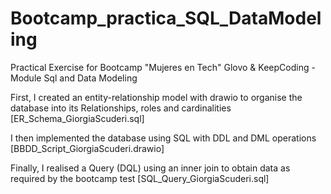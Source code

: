 # Bootcamp_practica_SQL_DataModeling
Practical Exercise for Bootcamp "Mujeres en Tech" Glovo &amp; KeepCoding - Module Sql and Data Modeling

First, I created an entity-relationship model with drawio to organise the database into its Relationships, roles and cardinalities [ER_Schema_GiorgiaScuderi.sql]

I then implemented the database using SQL with DDL and DML operations [BBDD_Script_GiorgiaScuderi.drawio]

Finally, I realised a Query (DQL) using an inner join to obtain data as required by the bootcamp test [SQL_Query_GiorgiaScuderi.sql]
